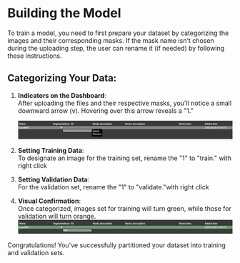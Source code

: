 # Building the Model

To train a model, you need to first prepare your dataset by categorizing the images and their corresponding masks. If the mask name isn't chosen during the uploading step, the user can rename it (if needed) by following these instructions.

## Categorizing Your Data:

1. **Indicators on the Dashboard**:  
   After uploading the files and their respective masks, you'll notice a small downward arrow (v). Hovering over this arrow reveals a "1."

    ![Set as Training Data](./pictures/rename_1_train.png)

3. **Setting Training Data**:  
   To designate an image for the training set, rename the "1" to "train."  with right click
  

4. **Setting Validation Data**:  
   For the validation set, rename the "1" to "validate."with right click

5. **Visual Confirmation**:  
   Once categorized, images set for training will turn green, while those for validation will turn orange.  
   ![Training Data in Green](./pictures/rename_1_train2.png)

Congratulations! You've successfully partitioned your dataset into training and validation sets.
